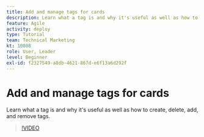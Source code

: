 ```yaml
---
title: Add and manage tags for cards
description: Learn what a tag is and why it's useful as well as how to create, delete, add, and remove tags.
feature: Agile
activity: deploy
type: Tutorial
team: Technical Marketing
kt: 10808
role: User, Leader
level: Beginner
exl-id: f2327549-a8db-4621-867d-e6f13a6d292f
---
```

# Add and manage tags for cards

Learn what a tag is and why it's useful as well as how to create, delete, add, and remove tags.

>[!VIDEO](https://video.tv.adobe.com/v/346807)
